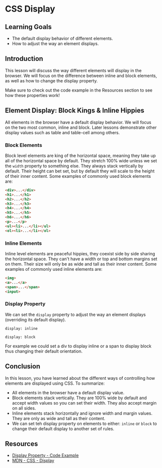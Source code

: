 # CSS Display

## Learning Goals

- The default display behavior of different elements.
- How to adjust the way an element displays.

## Introduction

This lesson will discuss the way different elements will display in the browser.
We will focus on the difference between inline and block elements, as well as
how to change the display property.

Make sure to check out the code example in the Resources section to see how
these properties work!

## Element Display: Block Kings & Inline Hippies

All elements in the browser have a default display behavior. We will focus on
the two most common, inline and block. Later lessons demonstrate other display
values such as table and table-cell among others.

### Block Elements

Block level elements are king of the horizontal space, meaning they take up all
of the horizontal space by default. They stretch 100% wide unless we set the
`width` property to something else. They always stack vertically by default.
Their height can bet set, but by default they will scale to the height of their
inner content. Some examples of commonly used block elements are:

```html
<div>...</div>
<h1>...</h1>
<h2>...</h2>
<h3>...</h3>
<h4>...</h4>
<h5>...</h5>
<h6>...</h6>
<p>...</p>
<ul><li>...</li></ul>
<ol><li>...</li></ol>
```

### Inline Elements

Inline level elements are peaceful hippies, they coexist side by side sharing the
horizontal space. They can't have a width or top and bottom margins set on them.
Their size will only be as wide and tall as their inner content. Some examples
of commonly used inline elements are:

```html
<img>
<a>...</a>
<span>...</span>
<input>
```

### Display Property

We can set the `display` property to adjust the way an element displays
(overriding its default display).

`display: inline`

`display: block`

For example we could set a div to display inline or a span to display block thus
changing their default orientation.

## Conclusion

In this lesson, you have learned about the different ways of controlling how
elements are displayed using CSS. To summarize:

- All elements in the browser have a default display value.
- Block elements stack vertically. They are 100% wide by default and accept
  width values so you can set their width. They also accept margin on all sides.
- Inline elements stack horizontally and ignore width and margin values. They
  are only as wide and tall as their content.
- We can set teh display property on elements to either: `inline` or `block` to
  change their default display to another set of rules.

## Resources

- [Display Property - Code Example](http://jsfiddle.net/flatiron_school/352A6/1/)
- [MDN - CSS - Display](https://developer.mozilla.org/en-US/docs/Web/CSS/display)
